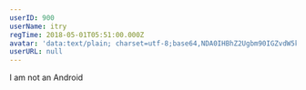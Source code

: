 ```yaml
---
userID: 900
userName: itry
regTime: 2018-05-01T05:51:00.000Z
avatar: 'data:text/plain; charset=utf-8;base64,NDA0IHBhZ2Ugbm90IGZvdW5kCg=='
userURL: null
---
```


I am not an Android
